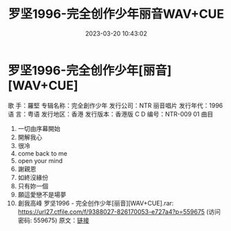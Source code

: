 ﻿---
title: 罗坚1996-完全创作少年丽音WAV+CUE
date: 2023-03-20 10:43:02
categories: WAV车载音乐、镜像
tags: 华语中文
---
# 罗坚1996-完全创作少年[丽音][WAV+CUE]

歌 手：羅堅
专辑名称：完全創作少年
发行公司：NTR 丽音唱片
发行年代：1996
语 言：粤语
发行地区：香港
发行版本：香港版
C D 编号：NTR-009 01
曲目
1) 一切由序幕開始
2) 開解我心
3) 很冷
4) come back to me
5) open your mind
6) 謝親恩
7) 如終沒緣份
8) 只有妳一個
9) 願這愛戀不是場夢
10) 創我高峰
罗坚1996 - 完全创作少年[丽音][WAV+CUE].rar: https://url27.ctfile.com/f/9388027-826170053-e727a4?p=559675
(访问密码: 559675)
原文：[链接](https://blog.sina.com.cn/s/blog_1647c7e7601031120.html)